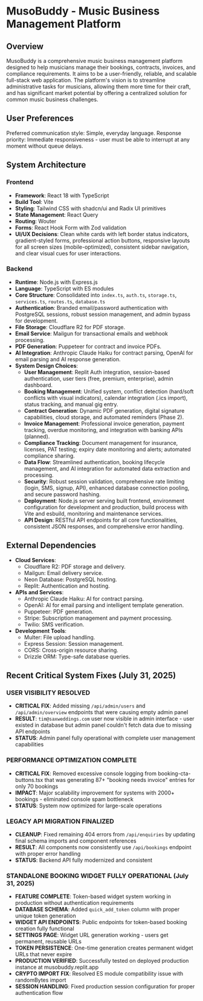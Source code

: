 # MusoBuddy - Music Business Management Platform

## Overview
MusoBuddy is a comprehensive music business management platform designed to help musicians manage their bookings, contracts, invoices, and compliance requirements. It aims to be a user-friendly, reliable, and scalable full-stack web application. The platform's vision is to streamline administrative tasks for musicians, allowing them more time for their craft, and has significant market potential by offering a centralized solution for common music business challenges.

## User Preferences
Preferred communication style: Simple, everyday language.
Response priority: Immediate responsiveness - user must be able to interrupt at any moment without queue delays.

## System Architecture

### Frontend
- **Framework**: React 18 with TypeScript
- **Build Tool**: Vite
- **Styling**: Tailwind CSS with shadcn/ui and Radix UI primitives
- **State Management**: React Query
- **Routing**: Wouter
- **Forms**: React Hook Form with Zod validation
- **UI/UX Decisions**: Clean white cards with left border status indicators, gradient-styled forms, professional action buttons, responsive layouts for all screen sizes (mobile-optimized), consistent sidebar navigation, and clear visual cues for user interactions.

### Backend
- **Runtime**: Node.js with Express.js
- **Language**: TypeScript with ES modules
- **Core Structure**: Consolidated into `index.ts`, `auth.ts`, `storage.ts`, `services.ts`, `routes.ts`, `database.ts`
- **Authentication**: Branded email/password authentication with PostgreSQL sessions, robust session management, and admin bypass for development.
- **File Storage**: Cloudflare R2 for PDF storage.
- **Email Service**: Mailgun for transactional emails and webhook processing.
- **PDF Generation**: Puppeteer for contract and invoice PDFs.
- **AI Integration**: Anthropic Claude Haiku for contract parsing, OpenAI for email parsing and AI response generation.
- **System Design Choices**:
    - **User Management**: Replit Auth integration, session-based authentication, user tiers (free, premium, enterprise), admin dashboard.
    - **Booking Management**: Unified system, conflict detection (hard/soft conflicts with visual indicators), calendar integration (.ics import), status tracking, and manual gig entry.
    - **Contract Generation**: Dynamic PDF generation, digital signature capabilities, cloud storage, and automated reminders (Phase 2).
    - **Invoice Management**: Professional invoice generation, payment tracking, overdue monitoring, and integration with banking APIs (planned).
    - **Compliance Tracking**: Document management for insurance, licenses, PAT testing; expiry date monitoring and alerts; automated compliance sharing.
    - **Data Flow**: Streamlined authentication, booking lifecycle management, and AI integration for automated data extraction and processing.
    - **Security**: Robust session validation, comprehensive rate limiting (login, SMS, signup, API), enhanced database connection pooling, and secure password hashing.
    - **Deployment**: Node.js server serving built frontend, environment configuration for development and production, build process with Vite and esbuild, monitoring and maintenance services.
    - **API Design**: RESTful API endpoints for all core functionalities, consistent JSON responses, and comprehensive error handling.

## External Dependencies

- **Cloud Services**:
    - Cloudflare R2: PDF storage and delivery.
    - Mailgun: Email delivery service.
    - Neon Database: PostgreSQL hosting.
    - Replit: Authentication and hosting.
- **APIs and Services**:
    - Anthropic Claude Haiku: AI for contract parsing.
    - OpenAI: AI for email parsing and intelligent template generation.
    - Puppeteer: PDF generation.
    - Stripe: Subscription management and payment processing.
    - Twilio: SMS verification.
- **Development Tools**:
    - Multer: File upload handling.
    - Express Session: Session management.
    - CORS: Cross-origin resource sharing.
    - Drizzle ORM: Type-safe database queries.

## Recent Critical System Fixes (July 31, 2025)

### USER VISIBILITY RESOLVED
- **CRITICAL FIX**: Added missing `/api/admin/users` and `/api/admin/overview` endpoints that were causing empty admin panel
- **RESULT**: `tim@saxweddings.com` user now visible in admin interface - user existed in database but admin panel couldn't fetch data due to missing API endpoints
- **STATUS**: Admin panel fully operational with complete user management capabilities

### PERFORMANCE OPTIMIZATION COMPLETE
- **CRITICAL FIX**: Removed excessive console logging from booking-cta-buttons.tsx that was generating 87+ "booking needs invoice" entries for only 70 bookings
- **IMPACT**: Major scalability improvement for systems with 2000+ bookings - eliminated console spam bottleneck
- **STATUS**: System now optimized for large-scale operations

### LEGACY API MIGRATION FINALIZED
- **CLEANUP**: Fixed remaining 404 errors from `/api/enquiries` by updating final schema imports and component references
- **RESULT**: All components now consistently use `/api/bookings` endpoint with proper error handling
- **STATUS**: Backend API fully modernized and consistent

### STANDALONE BOOKING WIDGET FULLY OPERATIONAL (July 31, 2025)
- **FEATURE COMPLETE**: Token-based widget system working in production without authentication requirements
- **DATABASE SCHEMA**: Added `quick_add_token` column with proper unique token generation
- **WIDGET API ENDPOINTS**: Public endpoints for token-based booking creation fully functional
- **SETTINGS PAGE**: Widget URL generation working - users get permanent, reusable URLs
- **TOKEN PERSISTENCE**: One-time generation creates permanent widget URLs that never expire
- **PRODUCTION VERIFIED**: Successfully tested on deployed production instance at musobuddy.replit.app
- **CRYPTO IMPORT FIX**: Resolved ES module compatibility issue with randomBytes import
- **SESSION HANDLING**: Fixed production session configuration for proper authentication flow